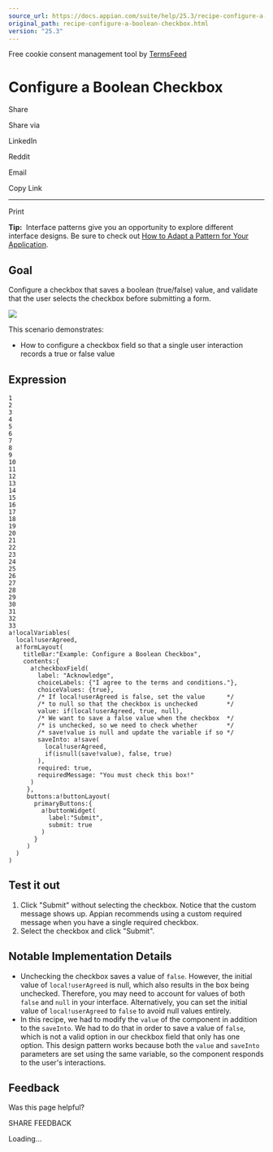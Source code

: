 ```yaml
---
source_url: https://docs.appian.com/suite/help/25.3/recipe-configure-a-boolean-checkbox.html
original_path: recipe-configure-a-boolean-checkbox.html
version: "25.3"
---
```


Free cookie consent management tool by [TermsFeed](https://www.termsfeed.com/)

# Configure a Boolean Checkbox

Share

Share via

LinkedIn

Reddit

Email

Copy Link

* * *

Print

**Tip:**  Interface patterns give you an opportunity to explore different interface designs. Be sure to check out [How to Adapt a Pattern for Your Application](Adapt_a_SAIL_Recipe_to_Work_with_My_Applications.html).

## Goal

Configure a checkbox that saves a boolean (true/false) value, and validate that the user selects the checkbox before submitting a form.

![](images/SAIL-recipes-boolean-checkbox.png)

This scenario demonstrates:

-   How to configure a checkbox field so that a single user interaction records a true or false value

## Expression

```
1
2
3
4
5
6
7
8
9
10
11
12
13
14
15
16
17
18
19
20
21
22
23
24
25
26
27
28
29
30
31
32
33
a!localVariables(
  local!userAgreed,
  a!formLayout(
    titleBar:"Example: Configure a Boolean Checkbox",
    contents:{
      a!checkboxField(
        label: "Acknowledge",
        choiceLabels: {"I agree to the terms and conditions."},
        choiceValues: {true},
        /* If local!userAgreed is false, set the value      */
        /* to null so that the checkbox is unchecked        */
        value: if(local!userAgreed, true, null),
        /* We want to save a false value when the checkbox  */
        /* is unchecked, so we need to check whether        */
        /* save!value is null and update the variable if so */
        saveInto: a!save(
          local!userAgreed,
          if(isnull(save!value), false, true)
        ),
        required: true,
        requiredMessage: "You must check this box!"
      )
     },
     buttons:a!buttonLayout(
       primaryButtons:{
         a!buttonWidget(
           label:"Submit",
           submit: true
         )
       }
     )
  )
)
```

## Test it out

1.  Click "Submit" without selecting the checkbox. Notice that the custom message shows up. Appian recommends using a custom required message when you have a single required checkbox.
2.  Select the checkbox and click "Submit".

## Notable Implementation Details

-   Unchecking the checkbox saves a value of `false`. However, the initial value of `local!userAgreed` is null, which also results in the box being unchecked. Therefore, you may need to account for values of both `false` and `null` in your interface. Alternatively, you can set the initial value of `local!userAgreed` to `false` to avoid null values entirely.
-   In this recipe, we had to modify the `value` of the component in addition to the `saveInto`. We had to do that in order to save a value of `false`, which is not a valid option in our checkbox field that only has one option. This design pattern works because both the `value` and `saveInto` parameters are set using the same variable, so the component responds to the user's interactions.

## Feedback

Was this page helpful?

SHARE FEEDBACK

Loading...